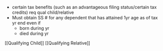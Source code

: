 - certain tax benefits (such as an advantageous filing status/certain tax credits) req qual child/relative
- Must obtain SS # for any dependent that has attained 1yr age as of tax yr end even if 
	- born during yr
	- died during yr 

[[Qualifying Child]]
[[Qualifying Relative]]